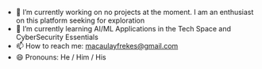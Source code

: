 
<!--
**Macaulayfrekes/Macaulayfrekes** is a ✨ _special_ ✨ repository because its `README.md` (this file) appears on My profile.

-->

- 🔭 I’m currently working on no projects at the moment. I am an enthusiast on this platform seeking for exploration
- 🌱 I’m currently learning AI/ML Applications in the Tech Space and CyberSecurity Essentials
- 📫 How to reach me: macaulayfrekes@gmail.com
- 😄 Pronouns: He / Him / His
